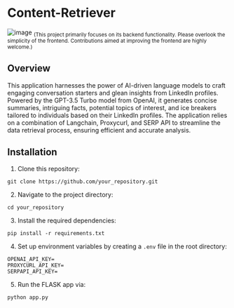 # Content-Retriever
![image](https://github.com/ameyapb/genAI_series-ContentRetriever/assets/67974891/4fe20e49-badb-43f5-95a2-da3e4608ff81)
<sub>(This project primarily focuses on its backend functionality. Please overlook the simplicity of the frontend. Contributions aimed at improving the frontend are highly welcome.)</sub>

## Overview
This application harnesses the power of AI-driven language models to craft engaging conversation starters and glean insights from LinkedIn profiles. Powered by the GPT-3.5 Turbo model from OpenAI, it generates concise summaries, intriguing facts, potential topics of interest, and ice breakers tailored to individuals based on their LinkedIn profiles. The application relies on a combination of Langchain, Proxycurl, and SERP API to streamline the data retrieval process, ensuring efficient and accurate analysis.

## Installation
1. Clone this repository:
```
git clone https://github.com/your_repository.git
```
2. Navigate to the project directory:
```
cd your_repository
```
3. Install the required dependencies:
```
pip install -r requirements.txt
```
4. Set up environment variables by creating a `.env` file in the root directory:
```
OPENAI_API_KEY=
PROXYCURL_API_KEY=
SERPAPI_API_KEY=
```
5. Run the FLASK app via:
```
python app.py
```
